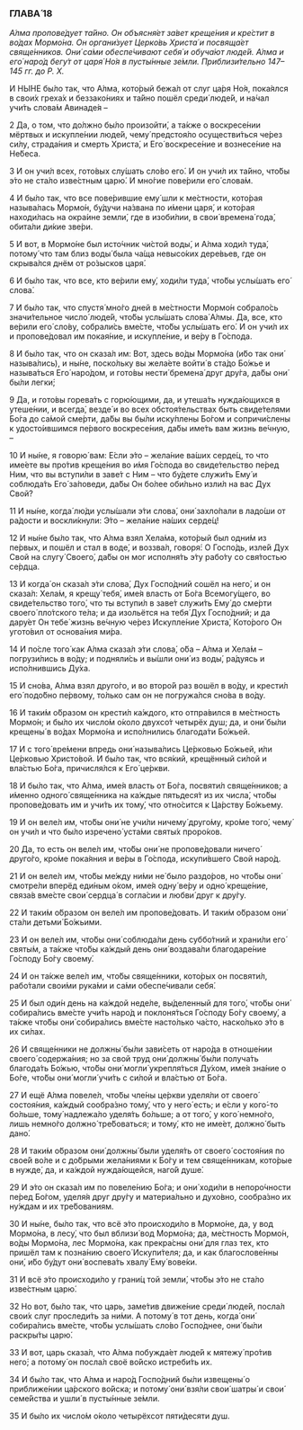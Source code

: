 ### ГЛАВА́ 18

_А́лма пропове́дует та́йно. Он объясня́ет за́вет креще́ния и кре́стит в во́дах Мормо́на. Он органи́зует Церко́вь Христа́ и посвяща́ет свяще́нников. Они́ са́ми обеспе́чивают себя́ и обуча́ют люде́й. А́лма и его́ наро́д бегу́т от царя́ Но́я в пусты́нные зе́мли. Приблизи́тельно 147–145 гг. до Р. Х._

И НЫ́НЕ бы́ло так, что А́лма, кото́рый бежа́л от слуг ца́ря Но́я, пока́ялся в свои́х греха́х и беззако́ниях и та́йно пошёл среди́ люде́й, и на́чал учи́ть слова́м Авинаде́я –

2 Да, о том, что до́лжно бы́ло произойти́, а та́кже о воскресе́нии мёртвых и искупле́нии люде́й, чему́ предстоя́ло осуществи́ться че́рез си́лу, страда́ния и смерть Христа́, и Его́ воскресе́ние и вознесе́ние на Не́беса.

3 И он учи́л всех, гото́вых слу́шать сло́во его́. И он учи́л их та́йно, что́бы э́то не ста́ло изве́стным царю́. И мно́гие пове́рили его́ слова́м.

4 И бы́ло так, что все пове́рившие ему́ шли к ме́стности, кото́рая называ́лась Мормо́н, бу́дучи на́звана по и́мени царя́, и кото́рая находи́лась на окра́ине земли́, где в изоби́лии, в свои́ времена́ года́, обита́ли ди́кие зве́ри.

5 И вот, в Мормо́не был исто́чник чи́стой воды́, и А́лма ходи́л туда́, потому́ что там близ воды́ была ча́ща невысо́ких дере́вьев, где он скрыва́лся днём от ро́зысков царя́.

6 И бы́ло так, что все, кто ве́рили ему́, ходи́ли туда́, что́бы услы́шать его́ слова́.

7 И бы́ло так, что спустя́ мно́го дней в ме́стности Мормо́н собрало́сь значи́тельное число́ люде́й, что́бы услы́шать слова́ А́лмы. Да, все, кто ве́рили его́ сло́ву, собрали́сь вме́сте, что́бы услы́шать его́. И он учи́л их и пропове́довал им покая́ние, и искупле́ние, и ве́ру в Го́спода.

8 И бы́ло так, что он сказа́л им: Вот, здесь во́ды Мормо́на (и́бо так они́ называ́лись), и ны́не, поско́льку вы жела́ете войти́ в ста́до Бо́жье и называ́ться Его́ наро́дом, и гото́вы нести́ бремена́ друг дру́га, да́бы они́ бы́ли легки́;

9 Да, и гото́вы горева́ть с горю́ющими, да, и утеша́ть нужда́ющихся в утеше́нии, и всегда́, везде́ и во всех обстоя́тельствах быть свиде́телями Бо́га до са́мой сме́рти, да́бы вы бы́ли иску́плены Бо́гом и сопричи́слены к удосто́ившимся пе́рвого воскресе́ния, да́бы име́ть вам жизнь ве́чную, –

10 И ны́не, я говорю́ вам: Е́сли э́то – жела́ние ва́ших серде́ц, то что име́ете вы про́тив креще́ния во и́мя Го́спода во свиде́тельство пе́ред Ним, что вы вступи́ли в заве́т с Ним – что бу́дете служи́ть Ему́ и соблюда́ть Его́ за́поведи, да́бы Он бо́лее оби́льно изли́л на вас Дух Свой?

11 И ны́не, когда́ лю́ди услы́шали э́ти слова́, они́ захло́пали в ладо́ши от ра́дости и воскли́кнули: Э́то – жела́ние на́ших серде́ц!

12 И ны́не бы́ло так, что А́лма взял Хела́ма, кото́рый был одни́м из пе́рвых, и пошёл и стал в воде́, и воззва́л, говоря́: О Госпо́дь, изле́й Дух Свой на слугу́ Своего́, да́бы он мог исполня́ть э́ту рабо́ту со свя́тостью се́рдца.

13 И когда́ он сказа́л э́ти слова́, Дух Госпо́дний сошёл на него́, и он сказа́л: Хела́м, я крещу́ тебя́, име́я власть от Бо́га Всемогу́щего, во свиде́тельство того́, что ты вступи́л в заве́т служи́ть Ему́ до сме́рти своего́ пло́тского те́ла; и да изольётся на тебя́ Дух Госпо́дний; и да дару́ет Он тебе́ жизнь ве́чную че́рез Искупле́ние Христа́, Кото́рого Он угото́вил от основа́ния ми́ра.

14 И по́сле того́ как А́лма сказа́л э́ти слова́, о́ба – А́лма и Хела́м – погрузи́лись в во́ду; и подняли́сь и вы́шли они́ из воды́, ра́дуясь и испо́лнившись Ду́ха.

15 И сно́ва, А́лма взял друго́го, и во второ́й раз вошёл в во́ду, и крести́л его́ подо́бно пе́рвому, то́лько сам он не погружа́лся сно́ва в во́ду.

16 И таки́м о́бразом он крести́л ка́ждого, кто отпра́вился в ме́стность Мормо́н; и бы́ло их число́м о́коло двухсо́т четырёх душ; да, и они́ бы́ли крещены́ в во́дах Мормо́на и испо́лнились благода́ти Бо́жьей.

17 И с того́ вре́мени впредь они́ называ́лись Це́рковью Бо́жьей, и́ли Це́рковью Христо́вой. И бы́ло так, что вся́кий, крещённый си́лой и вла́стью Бо́га, причисля́лся к Его́ це́ркви.

18 И бы́ло так, что А́лма, име́я власть от Бо́га, посвяти́л свяще́нников; а и́менно одного́ свяще́нника на ка́ждые пятьдеся́т из их числа́, что́бы пропове́довать им и учи́ть их тому́, что отно́сится к Ца́рству Бо́жьему.

19 И он веле́л им, что́бы они́ не учи́ли ничему́ друго́му, кро́ме того́, чему́ он учи́л и что бы́ло изречено́ уста́ми святы́х проро́ков.

20 Да, то есть он веле́л им, что́бы они́ не пропове́довали ничего́ друго́го, кро́ме пока́яния и ве́ры в Го́спода, искупи́вшего Свой наро́д.

21 И он веле́л им, что́бы ме́жду ни́ми не́ было раздо́ров, но что́бы они́ смотре́ли вперёд еди́ным о́ком, име́я одну́ ве́ру и одно́ креще́ние, связа́в вме́сте свои́ сердца́ в согла́сии и любви́ друг к дру́гу.

22 И таки́м о́бразом он веле́л им пропове́довать. И таки́м о́бразом они́ ста́ли детьми́ Бо́жьими.

23 И он веле́л им, что́бы они́ соблюда́ли день суббо́тний и храни́ли его́ святы́м, а та́кже что́бы ка́ждый день они́ воздава́ли благодаре́ние Го́споду Бо́гу своему́.

24 И он та́кже веле́л им, что́бы свяще́нники, кото́рых он посвяти́л, рабо́тали свои́ми рука́ми и са́ми обеспе́чивали себя́.

25 И был оди́н день на ка́ждой неде́ле, вы́деленный для того́, что́бы они́ собира́лись вме́сте учи́ть наро́д и поклоня́ться Го́споду Бо́гу своему́, а та́кже что́бы они́ собира́лись вме́сте насто́лько ча́сто, наско́лько э́то в их си́лах.

26 И свяще́нники не должны́ бы́ли зави́сеть от наро́да в отноше́нии своего́ содержа́ния; но за свой труд они́ должны́ бы́ли получа́ть благода́ть Бо́жью, что́бы они́ могли́ укрепля́ться Ду́хом, име́я зна́ние о Бо́ге, что́бы они́ могли́ учи́ть с си́лой и вла́стью от Бо́га.

27 И ещё А́лма повеле́л, что́бы чле́ны це́ркви уделя́ли от своего́ состоя́ния, ка́ждый сообра́зно тому́, что у него́ есть; и е́сли у кого́-то бо́льше, тому́ надлежа́ло уделя́ть бо́льше; а от того́, у кого́ немно́го, лишь немно́го должно́ тре́боваться; и тому́, кто не име́ет, должно́ быть дано́.

28 И таки́м о́бразом они́ должны́ были уделя́ть от своего́ состоя́ния по свое́й во́ле и с до́брыми жела́ниями к Бо́гу и тем свяще́нникам, кото́рые в нужде́, да, и ка́ждой нужда́ющейся, наго́й душе́.

29 И э́то он сказа́л им по повеле́нию Бо́га; и они́ ходи́ли в непоро́чности пе́ред Бо́гом, уделя́я друг дру́гу и материа́льно и духо́вно, сообра́зно их ну́ждам и их тре́бованиям.

30 И ны́не, бы́ло так, что всё э́то происходи́ло в Мормо́не, да, у вод Мормо́на, в лесу́, что был вблизи́ вод Мормо́на; да, ме́стность Мормо́н, во́ды Мормо́на, лес Мормо́на, как прекра́сны они́ для глаз тех, кто пришёл там к позна́нию своего́ Искупи́теля; да, и как благослове́нны они́, и́бо бу́дут они́ воспева́ть хвалу́ Ему́ вове́ки.

31 И всё э́то происходи́ло у грани́ц той земли́, что́бы э́то не ста́ло изве́стным царю́.

32 Но вот, бы́ло так, что царь, заме́тив движе́ние среди́ люде́й, посла́л свои́х слуг проследи́ть за ни́ми. А потому́ в тот день, когда́ они́ собира́лись вме́сте, что́бы услы́шать сло́во Госпо́днее, они́ бы́ли раскры́ты царю́.

33 И вот, царь сказа́л, что А́лма побужда́ет люде́й к мятежу́ про́тив него́; а потому́ он посла́л своё во́йско истреби́ть их.

34 И бы́ло так, что А́лма и наро́д Госпо́дний бы́ли извещены́ о приближе́нии ца́рского во́йска; и потому́ они́ взя́ли свои́ шатры́ и свои́ семе́йства и ушли́ в пусты́нные зе́мли.

35 И бы́ло их число́м о́коло четырёхсот пяти́десяти душ.
